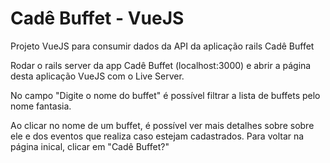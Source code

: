 # Cadê Buffet - VueJS
Projeto VueJS para consumir dados da API da aplicação rails Cadê Buffet

Rodar o rails server da app Cadê Buffet (localhost:3000) e abrir a página desta aplicação VueJS com o Live Server.

No campo "Digite o nome do buffet" é possível filtrar a lista de buffets pelo nome fantasia.

Ao clicar no nome de um buffet, é possível ver mais detalhes sobre sobre ele e dos eventos que realiza caso estejam cadastrados.
Para voltar na página inical, clicar em "Cadê Buffet?"